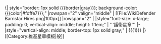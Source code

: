{| style="border: 1px solid {{{border|gray}}}; background-color: {{{color|#fdffe7}}};"
|rowspan="2" valign="middle" | [[File:WikiDefender Barnstar Hires.png|100px]]
|rowspan="2" |
|style="font-size: x-large; padding: 0; vertical-align: middle; height: 1.1em;" | '''護衛星章'''
|-
|style="vertical-align: middle; border-top: 1px solid gray;" | {{{1}}}
|}<noinclude>
[[Category:維基星章模板|般]]
</noinclude>